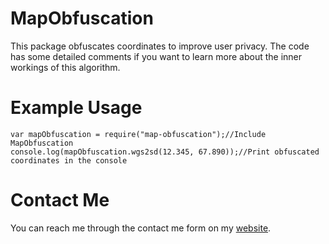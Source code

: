 # MapObfuscation
This package obfuscates coordinates to improve user privacy. The code has some detailed comments if you want to learn more about the inner workings of this algorithm.
# Example Usage
```
var mapObfuscation = require("map-obfuscation");//Include MapObfuscation
console.log(mapObfuscation.wgs2sd(12.345, 67.890));//Print obfuscated coordinates in the console
```
# Contact Me
You can reach me through the contact me form on my [website](https://samir-r.w3spaces.com).